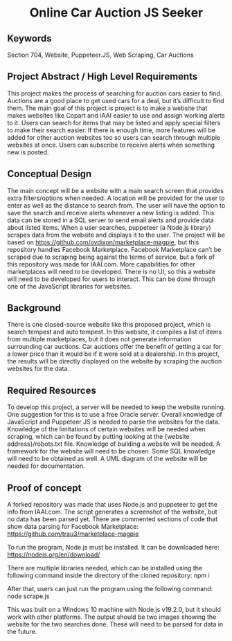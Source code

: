 <div align="center">

# Online Car Auction JS Seeker



</div>


## Keywords

Section 704, Website, Puppeteer.JS, Web Scraping, Car Auctions

## Project Abstract /  High Level Requirements

This project makes the process of searching for auction cars easier to find. Auctions are a good place to get used cars for a deal, but it’s difficult to find them. The main goal of this project is project is to make a website that makes websites like Copart and IAAI easier to use and assign working alerts to it. Users can search for items that may be listed and apply special filters to make their search easier. If there is enough time, more features will be added for other auction websites too so users can search through multiple websites at once. Users can subscribe to receive alerts when something new is posted.


## Conceptual Design

The main concept will be a website with a main search screen that provides extra filters/options when needed. A location will be provided for the user to enter as well as the distance to search from. The user will have the option to save the search and receive alerts whenever a new listing is added. This data can be stored in a SQL server to send email alerts and provide data about listed items. When a user searches, puppeteer (a Node.js library) scrapes data from the website and displays it to the user.
The project will be based on https://github.com/ovdixon/marketplace-magpie, but this repository handles Facebook Marketplace. Facebook Marketplace can’t be scraped due to scraping being against the terms of service, but a fork of this repository was made for IAAI.com. More capabilities for other marketplaces will need to be developed. There is no UI, so this a website will need to be developed for users to interact. This can be done through one of the JavaScript libraries for websites. 



## Background
There is one closed-source website like this proposed project, which is search tempest and auto tempest. In this website, it compiles a list of items from multiple marketplaces, but it does not generate information surrounding car auctions. Car auctions offer the benefit of getting a car for a lower price than it would be if it were sold at a dealership. In this project, the results will be directly displayed on the website by scraping the auction websites for the data. 


## Required Resources

To develop this project, a server will be needed to keep the website running. One suggestion for this is to use a free Oracle server. Overall knowledge of JavaScript and Puppeteer JS is needed to parse the websites for the data. Knowledge of the limitations of certain websites will be needed when scraping, which can be found by putting looking at the {website address}/robots.txt file. Knowledge of building a website will be needed. A framework for the website will need to be chosen. Some SQL knowledge will need to be obtained as well. A UML diagram of the website will be needed for documentation.

## Proof of concept
A forked repository was made that uses Node.js and puppeteer to get the info from IAAI.com. The script generates a screenshot of the website, but no data has been parsed yet. There are commented sections of code that show data parsing for Facebook Marketplace:
https://github.com/trau3/marketplace-magpie

To run the program, Node.js must be installed. It can be downloaded here:
https://nodejs.org/en/download/

There are multiple libraries needed, which can be installed using the following command inside the directory of the cloned repository:
npm i

After that, users can just run the program using the following command:
node scrape.js

This was built on a Windows 10 machine with Node.js v19.2.0, but it should work with other platforms. 
The output should be two images showing the website for the two searches done. These will need to be parsed for data in the future.
